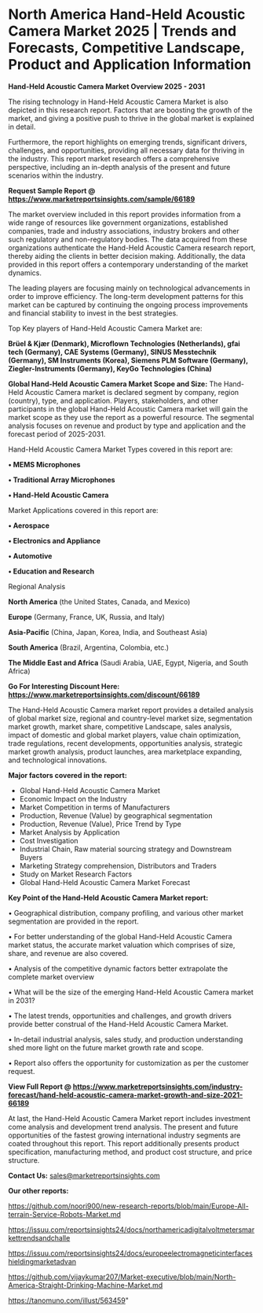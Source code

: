 # North America Hand-Held Acoustic Camera Market 2025 | Trends and Forecasts, Competitive Landscape, Product and Application Information

<Strong> Hand-Held Acoustic Camera Market Overview 2025 - 2031</strong>

The rising technology in Hand-Held Acoustic Camera Market is also depicted in this research report. Factors that are boosting the growth of the market, and giving a positive push to thrive in the global market is explained in detail.

Furthermore, the report highlights on emerging trends, significant drivers, challenges, and opportunities, providing all necessary data for thriving in the industry. This report market research offers a comprehensive perspective, including an in-depth analysis of the present and future scenarios within the industry.

<strong>Request Sample Report @ <a href=https://www.marketreportsinsights.com/sample/66189>https://www.marketreportsinsights.com/sample/66189</a></strong>

The market overview included in this report provides information from a wide range of resources like government organizations, established companies, trade and industry associations, industry brokers and other such regulatory and non-regulatory bodies. The data acquired from these organizations authenticate the Hand-Held Acoustic Camera research report, thereby aiding the clients in better decision making. Additionally, the data provided in this report offers a contemporary understanding of the market dynamics.

The leading players are focusing mainly on technological advancements in order to improve efficiency. The long-term development patterns for this market can be captured by continuing the ongoing process improvements and financial stability to invest in the best strategies.

Top Key players of Hand-Held Acoustic Camera Market are:

<strong>Brüel & Kjær (Denmark), Microflown Technologies (Netherlands), gfai tech (Germany), CAE Systems (Germany), SINUS Messtechnik (Germany), SM Instruments (Korea), Siemens PLM Software (Germany), Ziegler-Instruments (Germany), KeyGo Technologies (China)</strong>

<strong><b>Global Hand-Held Acoustic Camera Market Scope and Size:</b></strong>
The Hand-Held Acoustic Camera market is declared segment by company, region (country), type, and application. Players, stakeholders, and other participants in the global Hand-Held Acoustic Camera market will gain the market scope as they use the report as a powerful resource. The segmental analysis focuses on revenue and product by type and application and the forecast period of 2025-2031.

Hand-Held Acoustic Camera Market Types covered in this report are:

<strong>• MEMS Microphones

• Traditional Array Microphones

• Hand-Held Acoustic Camera</strong>

Market Applications covered in this report are:

<strong>• Aerospace

• Electronics and Appliance

• Automotive

• Education and Research</strong> 

Regional Analysis

<strong>North America</strong> (the United States, Canada, and Mexico)

<strong>Europe</strong> (Germany, France, UK, Russia, and Italy)

<strong>Asia-Pacific</strong> (China, Japan, Korea, India, and Southeast Asia)

<strong>South America</strong> (Brazil, Argentina, Colombia, etc.)

<strong>The Middle East and Africa</strong> (Saudi Arabia, UAE, Egypt, Nigeria, and South Africa)

<strong>Go For Interesting Discount Here: <a href=https://www.marketreportsinsights.com/discount/66189>https://www.marketreportsinsights.com/discount/66189</a></strong>

The Hand-Held Acoustic Camera market report provides a detailed analysis of global market size, regional and country-level market size, segmentation market growth, market share, competitive Landscape, sales analysis, impact of domestic and global market players, value chain optimization, trade regulations, recent developments, opportunities analysis, strategic market growth analysis, product launches, area marketplace expanding, and technological innovations.

<strong><b>Major factors covered in the report:</b></strong>
<ul>
  <li>Global Hand-Held Acoustic Camera Market </li>
  <li>Economic Impact on the Industry</li>
  <li>Market Competition in terms of Manufacturers</li>
  <li>Production, Revenue (Value) by geographical segmentation</li>
  <li>Production, Revenue (Value), Price Trend by Type</li>
  <li>Market Analysis by Application</li>
  <li>Cost Investigation</li>
  <li>Industrial Chain, Raw material sourcing strategy and Downstream Buyers</li>
  <li>Marketing Strategy comprehension, Distributors and Traders</li>
  <li>Study on Market Research Factors</li>
  <li>Global Hand-Held Acoustic Camera Market Forecast</li>
</ul>

<strong><b>Key Point of the Hand-Held Acoustic Camera Market report:</b></strong>

• Geographical distribution, company profiling, and various other market segmentation are provided in the report.

• For better understanding of the global Hand-Held Acoustic Camera market status, the accurate market valuation which comprises of size, share, and revenue are also covered.

• Analysis of the competitive dynamic factors better extrapolate the complete market overview

• What will be the size of the emerging Hand-Held Acoustic Camera market in 2031?

• The latest trends, opportunities and challenges, and growth drivers provide better construal of the Hand-Held Acoustic Camera Market.

• In-detail industrial analysis, sales study, and production understanding shed more light on the future market growth rate and scope.

• Report also offers the opportunity for customization as per the customer request.

<strong><b>View Full Report @ <a href=https://www.marketreportsinsights.com/industry-forecast/hand-held-acoustic-camera-market-growth-and-size-2021-66189>https://www.marketreportsinsights.com/industry-forecast/hand-held-acoustic-camera-market-growth-and-size-2021-66189</a></b></strong>


At last, the Hand-Held Acoustic Camera Market report includes investment come analysis and development trend analysis. The present and future opportunities of the fastest growing international industry segments are coated throughout this report. This report additionally presents product specification, manufacturing method, and product cost structure, and price structure.

<strong>Contact Us:</strong>
sales@marketreportsinsights.com

<strong>Our other reports:</strong>

<a href=https://github.com/noori900/new-research-reports/blob/main/Europe-All-terrain-Service-Robots-Market.md>https://github.com/noori900/new-research-reports/blob/main/Europe-All-terrain-Service-Robots-Market.md</a>

<a href=https://issuu.com/reportsinsights24/docs/northamericadigitalvoltmetersmarkettrendsandchalle>https://issuu.com/reportsinsights24/docs/northamericadigitalvoltmetersmarkettrendsandchalle</a>

<a href=https://issuu.com/reportsinsights24/docs/europeelectromagneticinterfaceshieldingmarketadvan>https://issuu.com/reportsinsights24/docs/europeelectromagneticinterfaceshieldingmarketadvan</a>

<a href=https://github.com/vijaykumar207/Market-executive/blob/main/North-America-Straight-Drinking-Machine-Market.md>https://github.com/vijaykumar207/Market-executive/blob/main/North-America-Straight-Drinking-Machine-Market.md</a>

<a href=https://tanomuno.com/illust/563459>https://tanomuno.com/illust/563459</a>"

